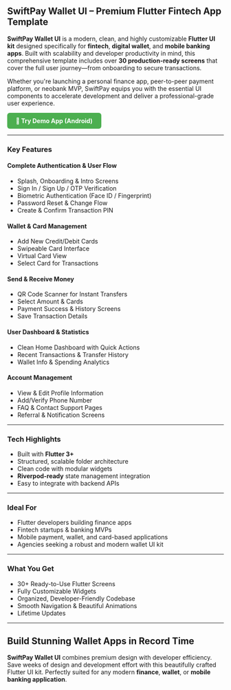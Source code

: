 <h2>SwiftPay Wallet UI – Premium Flutter Fintech App Template</h2>

<p><strong>SwiftPay Wallet UI</strong> is a modern, clean, and highly customizable <strong>Flutter UI kit</strong> designed specifically for <strong>fintech</strong>, <strong>digital wallet</strong>, and <strong>mobile banking apps</strong>. Built with scalability and developer productivity in mind, this comprehensive template includes over <strong>30 production-ready screens</strong> that cover the full user journey—from onboarding to secure transactions.</p>

<p>Whether you're launching a personal finance app, peer-to-peer payment platform, or neobank MVP, SwiftPay equips you with the essential UI components to accelerate development and deliver a professional-grade user experience.</p>

<!-- Demo Button -->
<p>
  <a href="https://github.com/orkitt/SwiftPay-Wallet-UI-Premium-Flutter-Fintech-App-Template/releases/download/v1.0-all/swiftpay-release-fat-all.apk" target="_blank" style="display: inline-block; background-color: #4CAF50; color: white; padding: 10px 20px; font-weight: bold; border-radius: 6px; text-decoration: none;">
    📲 Try Demo App (Android)
  </a>
</p>

<hr>

<h3>Key Features</h3>

<h4>Complete Authentication & User Flow</h4>
<ul>
  <li>Splash, Onboarding & Intro Screens</li>
  <li>Sign In / Sign Up / OTP Verification</li>
  <li>Biometric Authentication (Face ID / Fingerprint)</li>
  <li>Password Reset & Change Flow</li>
  <li>Create & Confirm Transaction PIN</li>
</ul>

<h4>Wallet & Card Management</h4>
<ul>
  <li>Add New Credit/Debit Cards</li>
  <li>Swipeable Card Interface</li>
  <li>Virtual Card View</li>
  <li>Select Card for Transactions</li>
</ul>

<h4>Send & Receive Money</h4>
<ul>
  <li>QR Code Scanner for Instant Transfers</li>
  <li>Select Amount & Cards</li>
  <li>Payment Success & History Screens</li>
  <li>Save Transaction Details</li>
</ul>

<h4>User Dashboard & Statistics</h4>
<ul>
  <li>Clean Home Dashboard with Quick Actions</li>
  <li>Recent Transactions & Transfer History</li>
  <li>Wallet Info & Spending Analytics</li>
</ul>

<h4>Account Management</h4>
<ul>
  <li>View & Edit Profile Information</li>
  <li>Add/Verify Phone Number</li>
  <li>FAQ & Contact Support Pages</li>
  <li>Referral & Notification Screens</li>
</ul>

<hr>

<h3>Tech Highlights</h3>
<ul>
  <li>Built with <strong>Flutter 3+</strong></li>
  <li>Structured, scalable folder architecture</li>
  <li>Clean code with modular widgets</li>
  <li><strong>Riverpod-ready</strong> state management integration</li>
  <li>Easy to integrate with backend APIs</li>
</ul>

<hr>

<h3>Ideal For</h3>
<ul>
  <li>Flutter developers building finance apps</li>
  <li>Fintech startups & banking MVPs</li>
  <li>Mobile payment, wallet, and card-based applications</li>
  <li>Agencies seeking a robust and modern wallet UI kit</li>
</ul>

<hr>

<h3>What You Get</h3>
<ul>
  <li>30+ Ready-to-Use Flutter Screens</li>
  <li>Fully Customizable Widgets</li>
  <li>Organized, Developer-Friendly Codebase</li>
  <li>Smooth Navigation & Beautiful Animations</li>
  <li>Lifetime Updates</li>
</ul>

<hr>

<h2>Build Stunning Wallet Apps in Record Time</h2>

<p><strong>SwiftPay Wallet UI</strong> combines premium design with developer efficiency. Save weeks of design and development effort with this beautifully crafted Flutter UI kit. Perfectly suited for any modern <strong>finance</strong>, <strong>wallet</strong>, or <strong>mobile banking application</strong>.</p>
